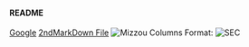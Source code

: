 
#### README
[Google](http://www.google.com)
[2ndMarkDown File](2ndMarkDown.md)
![Mizzou Columns](/OneDrive/Documents/Austin/Mizzou.jpg)
Format: ![SEC](https://www.google.com/imgres?imgurl=http%3A%2F%2Fwww.houndawgsports.com%2Fwp-content%2Fuploads%2F2018%2F02%2Fmizzou.jpg&imgrefurl=http%3A%2F%2Fwww.houndawgsports.com%2F2018%2F02%2F12%2Fmizzou-ambassador-program%2F&docid=sv4Z23hHxw4VbM&tbnid=kAJtweA17b_xSM%3A&vet=10ahUKEwi30tz8oZPdAhVM2IMKHc-RD-IQMwjBAigkMCQ..i&w=269&h=192&safe=active&bih=952&biw=954&q=mizzou&ved=0ahUKEwi30tz8oZPdAhVM2IMKHc-RD-IQMwjBAigkMCQ&iact=mrc&uact=8)

